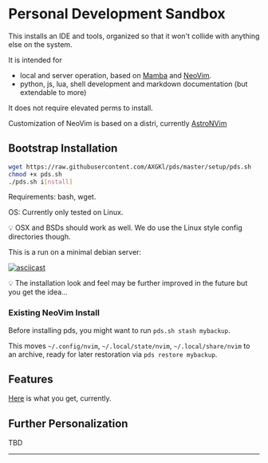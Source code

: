 # Personal Development Sandbox

This installs an IDE and tools, organized so that it won't collide with anything else on the system.

It is intended for

- local and server operation, based on [Mamba][mamba] and [NeoVim][neovim].
- python, js, lua, shell development and markdown documentation (but extendable to more)

It does not require elevated perms to install.

Customization of NeoVim is based on a distri, currently [AstroNVim][astronvim]

## Bootstrap Installation

```bash
wget https://raw.githubusercontent.com/AXGKl/pds/master/setup/pds.sh
chmod +x pds.sh
./pds.sh i[nstall]
```

Requirements: bash, wget.

OS: Currently only tested on Linux.

💡 OSX and BSDs should work as well. We do use the Linux style config directories though.


This is a run on a minimal debian server:

[![asciicast](https://asciinema.org/a/QObqodPheKWM7A7fUzkveDvzr.svg)](https://asciinema.org/a/QObqodPheKWM7A7fUzkveDvzr)

💡 The installation look and feel may be further improved in the future but you get the idea...

### Existing NeoVim Install

Before installing pds, you might want to run `pds.sh stash mybackup`.

This moves `~/.config/nvim`, `~/.local/state/nvim`, `~/.local/share/nvim` to an archive, ready for
later restoration via `pds restore mybackup`.

## Features

[Here](./setup/astro/README.md) is what you get, currently.


## Further Personalization

TBD


---

[astronvim]: https://astronvim.github.io/
[mamba]:  https://github.com/mamba-org/mamba
[neovim]: https://neovim.io
[pde]: https://www.youtube.com/watch?v=IK_-C0GXfjo
